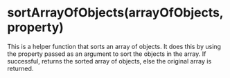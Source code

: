 # sortArrayOfObjects(arrayOfObjects, property)
This is a helper function that sorts an array of objects. It does this by using the property passed as an argument to sort the objects in the array. If successful, returns the sorted array of objects, else the original array is returned.
